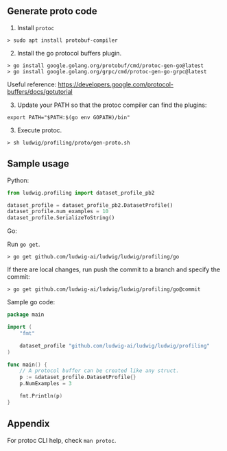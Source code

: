 ## Generate proto code

1. Install `protoc`

```
> sudo apt install protobuf-compiler
```

2. Install the go protocol buffers plugin.

```
> go install google.golang.org/protobuf/cmd/protoc-gen-go@latest
> go install google.golang.org/grpc/cmd/protoc-gen-go-grpc@latest
```

Useful reference: https://developers.google.com/protocol-buffers/docs/gotutorial

3. Update your PATH so that the protoc compiler can find the plugins:

```
export PATH="$PATH:$(go env GOPATH)/bin"
```

3. Execute protoc.

```
> sh ludwig/profiling/proto/gen-proto.sh
```

## Sample usage

Python:

```python
from ludwig.profiling import dataset_profile_pb2

dataset_profile = dataset_profile_pb2.DatasetProfile()
dataset_profile.num_examples = 10
dataset_profile.SerializeToString()
```

Go:

Run `go get`.

```
> go get github.com/ludwig-ai/ludwig/ludwig/profiling/go
```

If there are local changes, run push the commit to a branch and specify the commit:

```
> go get github.com/ludwig-ai/ludwig/ludwig/profiling/go@commit
```

Sample go code:

```go
package main

import (
	"fmt"

	dataset_profile "github.com/ludwig-ai/ludwig/ludwig/profiling"
)

func main() {
	// A protocol buffer can be created like any struct.
	p := &dataset_profile.DatasetProfile{}
	p.NumExamples = 3

	fmt.Println(p)
}
```

## Appendix

For protoc CLI help, check `man protoc`.
